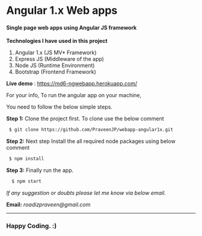 Angular 1.x Web apps
======================================

#### Single page web apps using Angular JS framework ####

__Technologies I have used in this project__

1. Angular 1.x (JS MV* Framework)
2. Express JS (Middleware of the app)
3. Node JS (Runtime Environment)
4. Bootstrap (Frontend Framework)

__Live demo__ : <https://md6-ngwebapp.herokuapp.com/>

For your info, To run the angular app on your machine,

You need to follow the below simple steps.

__Step 1:__ Clone the project first. To clone use the below comment

``` bash
 $ git clone https://github.com/PraveenJP/webapp-angular1x.git
```

__Step 2:__ Next step Install the all required node packages using below comment

```bash
 $ npm install
```

__Step 3:__ Finally run the app.

```bash
  $ npm start 
```

_If any suggestion or doubts please let me know via below email._

__Email:__ _roadizpraveen@gmail.com_

- - - -

### Happy Coding. :)
